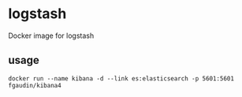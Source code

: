 # logstash
Docker image for logstash

## usage
    docker run --name kibana -d --link es:elasticsearch -p 5601:5601 fgaudin/kibana4
